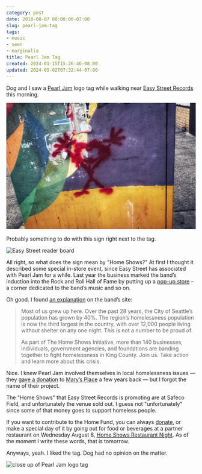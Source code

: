 ```yaml
---
category: post
date: 2018-08-07 00:00:00-07:00
slug: pearl-jam-tag
tags:
- music
- seen
- marginalia
title: Pearl Jam Tag
created: 2024-01-15T15:26:46-08:00
updated: 2024-05-02T07:32:44-07:00
---
```


Dog and I saw a [Pearl Jam](https://pearljam.com) logo tag while walking near [Easy Street Records](https://easystreetonline.com) this morning.

![attachments/img/2018/cover-2018-08-07.jpg](../../../attachments/img/2018/cover-2018-08-07.jpg)

<!--more-->

Probably something to do with this sign right next to the tag.

![Easy Street reader board](attachments/img/2018/announce.jpg "Easy Street announcement for 'Pearl Jam Home Shows Aug 8 & 10'")

All right, so what does the sign mean by "Home Shows?" At first I thought it described some special in-store event, since Easy Street has associated with Pearl Jam for a while. Last year the business marked the band’s induction into the Rock and Roll Hall of Fame by putting up a [pop-up store](https://www.easystreetonline.com/NewsItem/6863) – a corner dedicated to the band’s music and so on.

Oh good. I found [an explanation](https://pearljam.com/thehomeshows/seattle-wa) on the band’s site:

 > 
 > Most of us grew up here. Over the past 28 years, the City of Seattle’s population has grown by 40%. The region’s homelessness population is now the third largest in the country, with over 12,000 people living without shelter on any one night. This is not a number to be proud of.
 > 
 > As part of The Home Shows Initiative, more than 140 businesses, individuals, government agencies, and foundations are banding together to fight homelessness in King County. Join us. Take action and learn more about this crisis.

Nice. I knew Pearl Jam involved themselves in local homelessness issues — they [gave a donation](http://www.marysplaceseattle.org/blog/thank-you-pearl-jam/) to [Mary’s Place](http://www.marysplaceseattle.org) a few years back — but I forgot the name of their project.

The "Home Shows" that Easy Street Records is promoting are at Safeco Field, and unfortunately the venue sold out. I guess not "unfortunately" since some of that money goes to support homeless people.

If you want to contribute to the Home Fund, you can always [donate](https://www.uwkc.org/home-show/), or make a special day of it by going out for food or beverages at a partner restaurant on Wednesday August 8, [Home Shows Restaurant Night](https://pearljam.com/acts/news/the-home-shows-restaurant-partners). As of the moment I write these words, that is tomorrow.

Anyways, yeah. I liked the tag. Dog had no opinion on the matter.

![close up of Pearl Jam logo tag](attachments/img/2018/tag.jpg)
